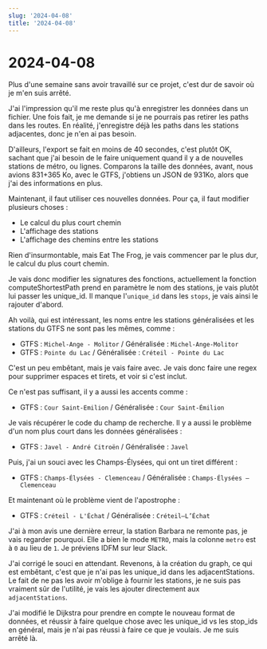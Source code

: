 ```yaml
---
slug: '2024-04-08'
title: '2024-04-08'
---
```


# 2024-04-08

Plus d'une semaine sans avoir travaillé sur ce projet, c'est dur de savoir où je m'en suis arrêté.

J'ai l'impression qu'il me reste plus qu'à enregistrer les données dans un fichier.
Une fois fait, je me demande si je ne pourrais pas retirer les paths dans les routes. En réalité, j'enregistre déjà les
paths dans les stations adjacentes, donc je n'en ai pas besoin.

D'ailleurs, l'export se fait en moins de 40 secondes, c'est plutôt OK, sachant que j'ai besoin de le faire uniquement
quand il y a de nouvelles stations de métro, ou lignes. Comparons la taille des données, avant, nous avions 831+365 Ko,
avec le GTFS, j'obtiens un JSON de 931Ko, alors que j'ai des informations en plus.

Maintenant, il faut utiliser ces nouvelles données. Pour ça, il faut modifier plusieurs choses :

- Le calcul du plus court chemin
- L'affichage des stations
- L'affichage des chemins entre les stations

Rien d'insurmontable, mais Eat The Frog, je vais commencer par le plus dur, le calcul du plus court chemin.

Je vais donc modifier les signatures des fonctions, actuellement la fonction computeShortestPath prend en paramètre le
nom des stations, je vais plutôt lui passer les unique_id. Il manque l'`unique_id` dans les `stops`, je vais ainsi le
rajouter d'abord.

Ah voilà, qui est intéressant, les noms entre les stations généralisées et les stations du GTFS ne sont pas les mêmes,
comme :

- GTFS : `Michel-Ange - Molitor` / Généralisée : `Michel-Ange-Molitor`
- GTFS : `Pointe du Lac` / Généralisée : `Créteil - Pointe du Lac`

C'est un peu embêtant, mais je vais faire avec. Je vais donc faire une regex pour supprimer espaces et tirets, et voir
si c'est inclut.

Ce n'est pas suffisant, il y a aussi les accents comme :

- GTFS : `Cour Saint-Emilion` / Généralisée : `Cour Saint-Émilion`

Je vais récupérer le code du champ de recherche. Il y a aussi le problème d'un nom plus court dans les données
généralisées :

- GTFS : `Javel - André Citroën` / Généralisée : `Javel`

Puis, j'ai un souci avec les Champs-Élysées, qui ont un tiret différent :

- GTFS : `Champs-Élysées - Clemenceau` / Généralisée : `Champs-Élysées – Clemenceau`

Et maintenant où le problème vient de l'apostrophe :

- GTFS : `Créteil - L'Échat` / Généralisée : `Créteil–L’Échat`

J'ai à mon avis une dernière erreur, la station Barbara ne remonte pas, je vais regarder pourquoi.
Elle a bien le mode `METRO`, mais la colonne `metro` est à `0` au lieu de `1`. Je préviens IDFM sur leur Slack.

J'ai corrigé le souci en attendant. Revenons, à la création du graph, ce qui est embêtant, c'est que je n'ai pas les
unique_id dans les adjacentStations. Le fait de ne pas les avoir m'oblige à fournir les stations, je ne suis pas
vraiment sûr de l'utilité, je vais les ajouter directement aux `adjacentStations`.

J'ai modifié le Dijkstra pour prendre en compte le nouveau format de données, et réussir à faire quelque chose avec les
unique_id vs les stop_ids en général, mais je n'ai pas réussi à faire ce que je voulais. Je me suis arrêté là.
